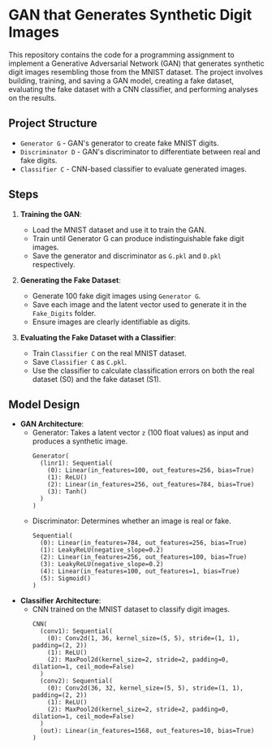 # GAN that Generates Synthetic Digit Images

This repository contains the code for a programming assignment to implement a Generative Adversarial Network (GAN) that generates synthetic digit images resembling those from the MNIST dataset. The project involves building, training, and saving a GAN model, creating a fake dataset, evaluating the fake dataset with a CNN classifier, and performing analyses on the results.

## Project Structure
- `Generator G` - GAN's generator to create fake MNIST digits.
- `Discriminator D` - GAN's discriminator to differentiate between real and fake digits.
- `Classifier C` - CNN-based classifier to evaluate generated images.

## Steps

1. **Training the GAN**:
   - Load the MNIST dataset and use it to train the GAN.
   - Train until Generator G can produce indistinguishable fake digit images.
   - Save the generator and discriminator as `G.pkl` and `D.pkl` respectively.

2. **Generating the Fake Dataset**:
   - Generate 100 fake digit images using `Generator G`.
   - Save each image and the latent vector used to generate it in the `Fake_Digits` folder.
   - Ensure images are clearly identifiable as digits.

3. **Evaluating the Fake Dataset with a Classifier**:
   - Train `Classifier C` on the real MNIST dataset.
   - Save `Classifier C` as `C.pkl`.
   - Use the classifier to calculate classification errors on both the real dataset (S0) and the fake dataset (S1).

## Model Design
- **GAN Architecture**:
  - Generator: Takes a latent vector `z` (100 float values) as input and produces a synthetic image.
    ```log
    Generator(
      (linr1): Sequential(
        (0): Linear(in_features=100, out_features=256, bias=True)
        (1): ReLU()
        (2): Linear(in_features=256, out_features=784, bias=True)
        (3): Tanh()
      )
    )
    ```
  - Discriminator: Determines whether an image is real or fake.
    ```log
    Sequential(
      (0): Linear(in_features=784, out_features=256, bias=True)
      (1): LeakyReLU(negative_slope=0.2)
      (2): Linear(in_features=256, out_features=100, bias=True)
      (3): LeakyReLU(negative_slope=0.2)
      (4): Linear(in_features=100, out_features=1, bias=True)
      (5): Sigmoid()
    )
    ```
- **Classifier Architecture**:
  - CNN trained on the MNIST dataset to classify digit images.
    ```log
    CNN(
      (conv1): Sequential(
        (0): Conv2d(1, 36, kernel_size=(5, 5), stride=(1, 1), padding=(2, 2))
        (1): ReLU()
        (2): MaxPool2d(kernel_size=2, stride=2, padding=0, dilation=1, ceil_mode=False)
      )
      (conv2): Sequential(
        (0): Conv2d(36, 32, kernel_size=(5, 5), stride=(1, 1), padding=(2, 2))
        (1): ReLU()
        (2): MaxPool2d(kernel_size=2, stride=2, padding=0, dilation=1, ceil_mode=False)
      )
      (out): Linear(in_features=1568, out_features=10, bias=True)
    )
    ```
